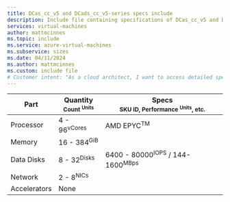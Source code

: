 ```yaml
---
title: DCas_cc_v5 and DCads_cc_v5-series specs include
description: Include file containing specifications of DCas_cc_v5 and DCads_cc_v5-series VM sizes.
services: virtual-machines
author: mattmcinnes
ms.topic: include
ms.service: azure-virtual-machines
ms.subservice: sizes
ms.date: 04/11/2024
ms.author: mattmcinnes
ms.custom: include file
# Customer intent: "As a cloud architect, I want to access detailed specifications for DCas_cc_v5 and DCads_cc_v5-series VM sizes, so that I can choose the appropriate virtual machines that meet my project's requirements for processing power, memory, and storage."
---
```


| Part | Quantity <br><sup>Count <sup>Units | Specs <br><sup>SKU ID, Performance <sup>Units</sup>, etc.  |
|---|---|---|
| Processor        | 4 - 96<sup>vCores    | AMD EPYC<sup>TM</sup>             |
| Memory           | 16 - 384<sup>GiB      |                                                 |
| Data Disks       | 8 - 32<sup>Disks     | 6400 - 80000<sup>IOPS</sup> / 144-1600<sup>MBps  |
| Network          | 2 - 8<sup>NICs       |                                      |
| Accelerators     | None                 |                                                 |